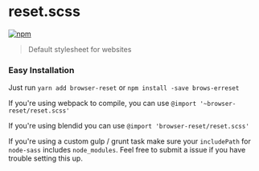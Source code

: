 reset.scss
===========
[![npm](https://img.shields.io/npm/v/browser-reset.svg)](https://www.npmjs.com/package/browser-reset)
> Default stylesheet for websites

### Easy Installation

Just run `yarn add browser-reset` or `npm install -save brows-erreset`

If you're using webpack to compile, you can use `@import '~browser-reset/reset.scss'`

If you're using blendid you can use `@import 'browser-reset/reset.scss'`

If you're using a custom gulp / grunt task make sure your `includePath` for `node-sass` includes `node_modules`. Feel free to submit a issue if you have trouble setting this up.

